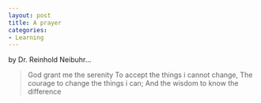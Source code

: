 ```yaml
---
layout: post
title: A prayer
categories:
- Learning
---
```



by Dr. Reinhold Neibuhr…

> God grant me the serenity To accept the things i cannot change, The courage to change the things i can; And the wisdom to know the difference
